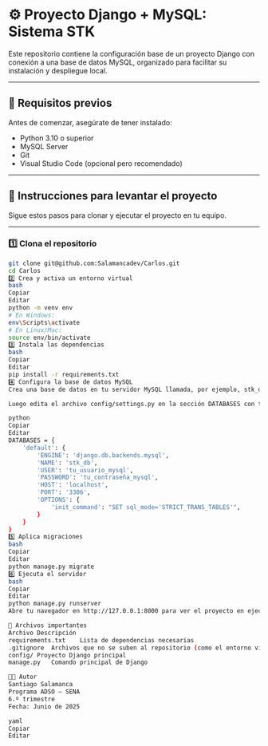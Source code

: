 # ⚙️ Proyecto Django + MySQL: Sistema STK

Este repositorio contiene la configuración base de un proyecto Django con conexión a una base de datos MySQL, organizado para facilitar su instalación y despliegue local.

---

## 📁 Requisitos previos

Antes de comenzar, asegúrate de tener instalado:

- Python 3.10 o superior
- MySQL Server
- Git
- Visual Studio Code (opcional pero recomendado)

---

## 🚀 Instrucciones para levantar el proyecto

Sigue estos pasos para clonar y ejecutar el proyecto en tu equipo.

---

### 1️⃣ Clona el repositorio

```bash
git clone git@github.com:Salamancadev/Carlos.git
cd Carlos
2️⃣ Crea y activa un entorno virtual
bash
Copiar
Editar
python -m venv env
# En Windows:
env\Scripts\activate
# En Linux/Mac:
source env/bin/activate
3️⃣ Instala las dependencias
bash
Copiar
Editar
pip install -r requirements.txt
4️⃣ Configura la base de datos MySQL
Crea una base de datos en tu servidor MySQL llamada, por ejemplo, stk_db.

Luego edita el archivo config/settings.py en la sección DATABASES con tus credenciales:

python
Copiar
Editar
DATABASES = {
    'default': {
        'ENGINE': 'django.db.backends.mysql',
        'NAME': 'stk_db',
        'USER': 'tu_usuario_mysql',
        'PASSWORD': 'tu_contraseña_mysql',
        'HOST': 'localhost',
        'PORT': '3306',
        'OPTIONS': {
            'init_command': "SET sql_mode='STRICT_TRANS_TABLES'",
        }
    }
}
5️⃣ Aplica migraciones
bash
Copiar
Editar
python manage.py migrate
6️⃣ Ejecuta el servidor
bash
Copiar
Editar
python manage.py runserver
Abre tu navegador en http://127.0.0.1:8000 para ver el proyecto en ejecución.

🧾 Archivos importantes
Archivo	Descripción
requirements.txt	Lista de dependencias necesarias
.gitignore	Archivos que no se suben al repositorio (como el entorno virtual)
config/	Proyecto Django principal
manage.py	Comando principal de Django

🧑‍💻 Autor
Santiago Salamanca
Programa ADSO – SENA
6.º trimestre
Fecha: Junio de 2025

yaml
Copiar
Editar
